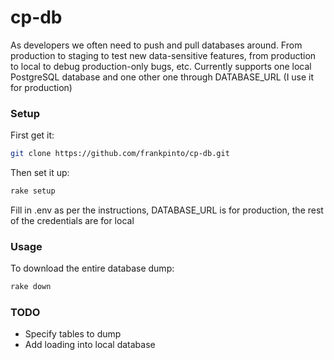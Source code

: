 # cp-db
As developers we often need to push and pull databases around. From production to staging to test new data-sensitive features, from production to local to debug production-only bugs, etc. Currently supports one local PostgreSQL database and one other one through DATABASE_URL (I use it for production)


### Setup
First get it:

```bash
git clone https://github.com/frankpinto/cp-db.git
```

Then set it up:

```ruby
rake setup
```

Fill in .env as per the instructions, DATABASE_URL is for production, the rest of the credentials are for local


### Usage
To download the entire database dump:

```ruby
rake down
```

### TODO

* Specify tables to dump
* Add loading into local database
